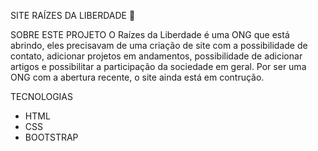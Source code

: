SITE RAÍZES DA LIBERDADE 🔗

SOBRE ESTE PROJETO 
O Raízes da Liberdade é uma ONG que está abrindo, eles precisavam de uma criação de site com a possibilidade de contato,  adicionar projetos em andamentos, possibilidade de adicionar artigos e possibilitar a participação da sociedade em geral. 
Por ser uma ONG com a abertura recente, o site ainda está em contrução. 

TECNOLOGIAS 

* HTML
* CSS
* BOOTSTRAP
